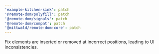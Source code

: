 ```yaml
---
'example-kitchen-sink': patch
'@remote-dom/polyfill': patch
'@remote-dom/signals': patch
'@remote-dom/compat': patch
'@mittwald/remote-dom-core': patch
---
```


Fix elements are inserted or removed at incorrect positions, leading to UI inconsistencies.
